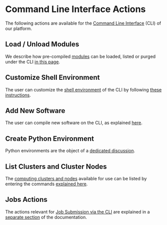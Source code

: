 # Command Line Interface Actions

The following actions are available for the [Command Line Interface](../overview.md) (CLI) of our platform.

## Load / Unload Modules

We describe how pre-compiled [modules](../environment.md#modules) can be loaded, listed or purged under the CLI [in this page](modules.md).

## Customize Shell Environment

The user can customize the [shell environment](../environment.md#shell-type) of the CLI by following [these instructions](customize.md).

## Add New Software

The user can compile new software on the CLI, as explained [here](add-software.md).

## Create Python Environment

Python environments are the object of a [dedicated discussion](create-python-env.md).

## List Clusters and Cluster Nodes

The [computing clusters and nodes](../../infrastructure/clusters/overview.md) available for use can be listed by entering the commands [explained here](list-clusters.md).

## Jobs Actions

The actions relevant for [Job Submission via the CLI](../../jobs-cli/overview.md) are explained in a [separate section](../../jobs-cli/actions/overview.md) of the documentation.
